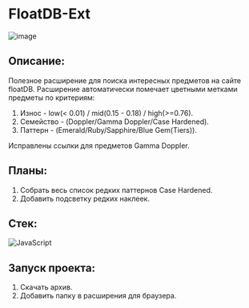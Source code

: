 # FloatDB-Ext
![image](https://github.com/MsiAmeg/react-mesto-api-full-gha/assets/99011044/0af9fad9-43a4-4a92-a4ba-b5cf0dbe7969)
## Описание:
Полезное расширение для поиска интересных предметов на сайте floatDB.
Расширение автоматически помечает цветными метками предметы по критериям: 
1. Износ - low(< 0.01) / mid(0.15 - 0.18) / high(>=0.76).
2. Семейство - (Doppler/Gamma Doppler/Case Hardened).
3. Паттерн - (Emerald/Ruby/Sapphire/Blue Gem(Tiers)).

Исправлены ссылки для предметов Gamma Doppler.

## Планы:
1. Cобрать весь список редких паттернов Case Hardened.
2. Добавить подсветку редких наклеек.

## Стек:
![JavaScript](https://img.shields.io/badge/-JavaScript-f7df1e?style=for-the-badge&logo=javaScript&logoColor=black)

## Запуск проекта:
1. Скачать архив.
2. Добавить папку в расширения для браузера.
